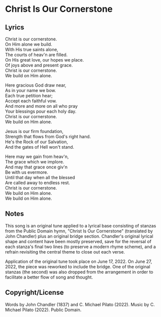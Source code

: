 # Christ Is Our Cornerstone

## Lyrics

Christ is our cornerstone.  
On Him alone we build.  
With His true saints alone,  
The courts of heav'n are filled.  
On His great love, our hopes we place.  
Of joys above and present grace.  
Christ is our cornerstone.  
We build on Him alone.  

Here gracious God draw near,  
As in your name we bow.  
Each true petition hear;  
Accept each faithful vow.  
And more and more on all who pray  
Your blessings pour each holy day.  
Christ is our cornerstone.  
We build on Him alone.  

Jesus is our firm foundation,  
Strength that flows from God's right hand.  
He's the Rock of our Salvation,  
And the gates of Hell won't stand.  

Here may we gain from heav'n,  
The grace which we implore.  
And may that grace once giv'n  
Be with us evermore.  
Until that day when all the blessed  
Are called away to endless rest.  
Christ is our cornerstone.  
We build on Him alone.  
We build on Him alone.  

## Notes

This song is an original tune applied to a lyrical base consisting of
stanzas from the Public Domain hymn, "Christ Is Our Cornerstone"
(translated by John Chandler) plus an original bridge section.
Chandler's original lyrical shape and content have been mostly
preserved, save for the reversal of each stanza's final two lines (to
preserve a modern rhyme scheme), and a refrain revisiting the central
theme to close out each verse.

Application of the original tune took place on June 17, 2022.  On June
27, 2022, the piece was reworked to include the bridge.  One of the
original stanzas (the second) was also dropped from the arrangement in
order to facilitate a better flow of song and thought.

## Copyright/License

Words by John Chandler (1837) and C. Michael Pilato (2022).  Music by
C. Michael Pilato (2022).  Public Domain.
